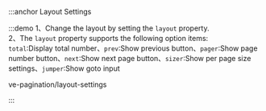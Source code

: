 :::anchor Layout Settings

:::demo 1、Change the layout by setting the `layout` property.<br>2、The `layout` property supports the following option items:<br>`total`:Display total number、`prev`:Show previous button、`pager`:Show page number button、`next`:Show next page button、`sizer`:Show per page size settings、`jumper`:Show goto input

ve-pagination/layout-settings

:::
